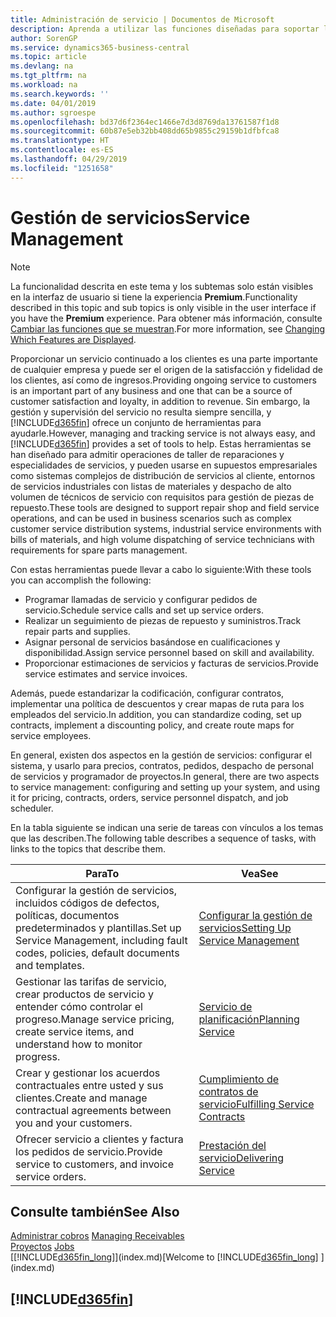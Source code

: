```yaml
---
title: Administración de servicio | Documentos de Microsoft
description: Aprenda a utilizar las funciones diseñadas para soportar las operaciones del taller de reparaciones y del servicio de campo.
author: SorenGP
ms.service: dynamics365-business-central
ms.topic: article
ms.devlang: na
ms.tgt_pltfrm: na
ms.workload: na
ms.search.keywords: ''
ms.date: 04/01/2019
ms.author: sgroespe
ms.openlocfilehash: bd37d6f2364ec1466e7d3d8769da13761587f1d8
ms.sourcegitcommit: 60b87e5eb32bb408dd65b9855c29159b1dfbfca8
ms.translationtype: HT
ms.contentlocale: es-ES
ms.lasthandoff: 04/29/2019
ms.locfileid: "1251658"
---
```

# <a name="service-management"></a><span data-ttu-id="50fca-103">Gestión de servicios</span><span class="sxs-lookup"><span data-stu-id="50fca-103">Service Management</span></span>
> [!NOTE]
> <span data-ttu-id="50fca-104">La funcionalidad descrita en este tema y los subtemas solo están visibles en la interfaz de usuario si tiene la experiencia **Premium**.</span><span class="sxs-lookup"><span data-stu-id="50fca-104">Functionality described in this topic and sub topics is only visible in the user interface if you have the **Premium** experience.</span></span> <span data-ttu-id="50fca-105">Para obtener más información, consulte [Cambiar las funciones que se muestran](ui-experiences.md).</span><span class="sxs-lookup"><span data-stu-id="50fca-105">For more information, see [Changing Which Features are Displayed](ui-experiences.md).</span></span>

<span data-ttu-id="50fca-106">Proporcionar un servicio continuado a los clientes es una parte importante de cualquier empresa y puede ser el origen de la satisfacción y fidelidad de los clientes, así como de ingresos.</span><span class="sxs-lookup"><span data-stu-id="50fca-106">Providing ongoing service to customers is an important part of any business and one that can be a source of customer satisfaction and loyalty, in addition to revenue.</span></span> <span data-ttu-id="50fca-107">Sin embargo, la gestión y supervisión del servicio no resulta siempre sencilla, y [!INCLUDE[d365fin](includes/d365fin_md.md)] ofrece un conjunto de herramientas para ayudarle.</span><span class="sxs-lookup"><span data-stu-id="50fca-107">However, managing and tracking service is not always easy, and [!INCLUDE[d365fin](includes/d365fin_md.md)] provides a set of tools to help.</span></span> <span data-ttu-id="50fca-108">Estas herramientas se han diseñado para admitir operaciones de taller de reparaciones y especialidades de servicios, y pueden usarse en supuestos empresariales como sistemas complejos de distribución de servicios al cliente, entornos de servicios industriales con listas de materiales y despacho de alto volumen de técnicos de servicio con requisitos para gestión de piezas de repuesto.</span><span class="sxs-lookup"><span data-stu-id="50fca-108">These tools are designed to support repair shop and field service operations, and can be used in business scenarios such as complex customer service distribution systems, industrial service environments with bills of materials, and high volume dispatching of service technicians with requirements for spare parts management.</span></span>  

 <span data-ttu-id="50fca-109">Con estas herramientas puede llevar a cabo lo siguiente:</span><span class="sxs-lookup"><span data-stu-id="50fca-109">With these tools you can accomplish the following:</span></span>  

* <span data-ttu-id="50fca-110">Programar llamadas de servicio y configurar pedidos de servicio.</span><span class="sxs-lookup"><span data-stu-id="50fca-110">Schedule service calls and set up service orders.</span></span>  
* <span data-ttu-id="50fca-111">Realizar un seguimiento de piezas de repuesto y suministros.</span><span class="sxs-lookup"><span data-stu-id="50fca-111">Track repair parts and supplies.</span></span>  
* <span data-ttu-id="50fca-112">Asignar personal de servicios basándose en cualificaciones y disponibilidad.</span><span class="sxs-lookup"><span data-stu-id="50fca-112">Assign service personnel based on skill and availability.</span></span>  
* <span data-ttu-id="50fca-113">Proporcionar estimaciones de servicios y facturas de servicios.</span><span class="sxs-lookup"><span data-stu-id="50fca-113">Provide service estimates and service invoices.</span></span>  

<span data-ttu-id="50fca-114">Además, puede estandarizar la codificación, configurar contratos, implementar una política de descuentos y crear mapas de ruta para los empleados del servicio.</span><span class="sxs-lookup"><span data-stu-id="50fca-114">In addition, you can standardize coding, set up contracts, implement a discounting policy, and create route maps for service employees.</span></span>  

<span data-ttu-id="50fca-115">En general, existen dos aspectos en la gestión de servicios: configurar el sistema, y usarlo para precios, contratos, pedidos, despacho de personal de servicios y programador de proyectos.</span><span class="sxs-lookup"><span data-stu-id="50fca-115">In general, there are two aspects to service management: configuring and setting up your system, and using it for pricing, contracts, orders, service personnel dispatch, and job scheduler.</span></span>  

<span data-ttu-id="50fca-116">En la tabla siguiente se indican una serie de tareas con vínculos a los temas que las describen.</span><span class="sxs-lookup"><span data-stu-id="50fca-116">The following table describes a sequence of tasks, with links to the topics that describe them.</span></span>   

|<span data-ttu-id="50fca-117">**Para**</span><span class="sxs-lookup"><span data-stu-id="50fca-117">**To**</span></span>|<span data-ttu-id="50fca-118">**Vea**</span><span class="sxs-lookup"><span data-stu-id="50fca-118">**See**</span></span>|  
|------------|-------------|  
|<span data-ttu-id="50fca-119">Configurar la gestión de servicios, incluidos códigos de defectos, políticas, documentos predeterminados y plantillas.</span><span class="sxs-lookup"><span data-stu-id="50fca-119">Set up Service Management, including fault codes, policies, default documents and templates.</span></span>|[<span data-ttu-id="50fca-120">Configurar la gestión de servicios</span><span class="sxs-lookup"><span data-stu-id="50fca-120">Setting Up Service Management</span></span>](service-setup-service.md)|  
|<span data-ttu-id="50fca-121">Gestionar las tarifas de servicio, crear productos de servicio y entender cómo controlar el progreso.</span><span class="sxs-lookup"><span data-stu-id="50fca-121">Manage service pricing, create service items, and understand how to monitor progress.</span></span>|[<span data-ttu-id="50fca-122">Servicio de planificación</span><span class="sxs-lookup"><span data-stu-id="50fca-122">Planning Service</span></span>](service-plan-service.md)|  
|<span data-ttu-id="50fca-123">Crear y gestionar los acuerdos contractuales entre usted y sus clientes.</span><span class="sxs-lookup"><span data-stu-id="50fca-123">Create and manage contractual agreements between you and your customers.</span></span>|[<span data-ttu-id="50fca-124">Cumplimiento de contratos de servicio</span><span class="sxs-lookup"><span data-stu-id="50fca-124">Fulfilling Service Contracts</span></span>](service-fulfill-service-contracts.md)|  
|<span data-ttu-id="50fca-125">Ofrecer servicio a clientes y factura los pedidos de servicio.</span><span class="sxs-lookup"><span data-stu-id="50fca-125">Provide service to customers, and invoice service orders.</span></span>|[<span data-ttu-id="50fca-126">Prestación del servicio</span><span class="sxs-lookup"><span data-stu-id="50fca-126">Delivering Service</span></span>](service-deliver-service.md)|  

## <a name="see-also"></a><span data-ttu-id="50fca-127">Consulte también</span><span class="sxs-lookup"><span data-stu-id="50fca-127">See Also</span></span>  
<span data-ttu-id="50fca-128">[Administrar cobros](receivables-manage-receivables.md) </span><span class="sxs-lookup"><span data-stu-id="50fca-128">[Managing Receivables](receivables-manage-receivables.md) </span></span>  
<span data-ttu-id="50fca-129">[Proyectos](projects-how-create-jobs.md) </span><span class="sxs-lookup"><span data-stu-id="50fca-129">[Jobs](projects-how-create-jobs.md) </span></span>  
<span data-ttu-id="50fca-130">[[!INCLUDE[d365fin_long](includes/d365fin_long_md.md)]](index.md)</span><span class="sxs-lookup"><span data-stu-id="50fca-130">[Welcome to [!INCLUDE[d365fin_long](includes/d365fin_long_md.md)] ](index.md)</span></span>

## [!INCLUDE[d365fin](includes/free_trial_md.md)]  
